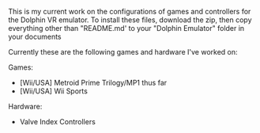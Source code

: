 This is my current work on the configurations of games and controllers for the Dolphin VR emulator. 
To install these files, download the zip, then copy everything other than "README.md' to your "Dolphin Emulator"  folder in your documents

Currently these are the following games and hardware I've worked on:

Games:
- [Wii/USA] Metroid Prime Trilogy/MP1 thus far
- [Wii/USA] Wii Sports

Hardware:
- Valve Index Controllers
